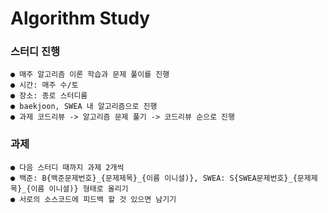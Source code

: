 # Algorithm Study
### **스터디 진행**
```
● 매주 알고리즘 이론 학습과 문제 풀이를 진행
● 시간: 매주 수/토
● 장소: 종로 스터디룸
● baekjoon, SWEA 내 알고리즘으로 진행
● 과제 코드리뷰 -> 알고리즘 문제 풀기 -> 코드리뷰 순으로 진행
```

### **과제**
```
● 다음 스터디 때까지 과제 2개씩
● 백준: B{백준문제번호}_{문제제목}_{이름 이니셜)}, SWEA: S{SWEA문제번호}_{문제제목}_{이름 이니셜)} 형태로 올리기
● 서로의 소스코드에 피드백 할 것 있으면 남기기
```

